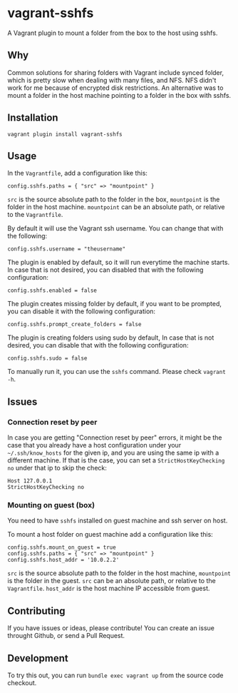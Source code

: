 # vagrant-sshfs

A Vagrant plugin to mount a folder from the box to the host using sshfs.

## Why

Common solutions for sharing folders with Vagrant include synced folder, which is pretty slow when dealing with many files, and NFS. NFS didn't work for me because of encrypted disk restrictions. An alternative was to mount a folder in the host machine pointing to a folder in the box with sshfs.

## Installation

`vagrant plugin install vagrant-sshfs`

## Usage

In the `Vagrantfile`, add a configuration like this:

`config.sshfs.paths = { "src" => "mountpoint" }`

`src` is the source absolute path to the folder in the box, `mountpoint` is the folder in the host machine. `mountpoint` can be an absolute path, or relative to the `Vagrantfile`.

By default it will use the Vagrant ssh username. You can change that with the following:

`config.sshfs.username = "theusername"`

The plugin is enabled by default, so it will run everytime the machine starts. In case that is not desired, you can disabled that with the following configuration:

`config.sshfs.enabled = false`

The plugin creates missing folder by default, if you want to be prompted, you can disable it with the following configuration:

`config.sshfs.prompt_сreate_folders = false`

The plugin is creating folders using sudo by default, In case that is not desired, you can disable that with the following configuration:

`config.sshfs.sudo = false`

To manually run it, you can use the `sshfs` command. Please check `vagrant -h`.

## Issues

### Connection reset by peer

In case you are getting "Connection reset by peer" errors, it might be the case that you already have a host configuration under your `~/.ssh/know_hosts` for the given ip, and you are using the same ip with a different machine. If that is the case, you can set a `StrictHostKeyChecking no` under that ip to skip the check:

```
Host 127.0.0.1
StrictHostKeyChecking no
```

### Mounting on guest (box)

You need to have `sshfs` installed on guest machine and ssh server on host.

To mount a host folder on guest machine add a configuration like this:

    config.sshfs.mount_on_guest = true
    config.sshfs.paths = { "src" => "mountpoint" }
    config.sshfs.host_addr = '10.0.2.2'

`src` is the source absolute path to the folder in the host machine, `mountpoint` is the folder in the guest. `src` can be an absolute path, or relative to the `Vagrantfile`.
`host_addr` is the host machine IP accessible from guest.

## Contributing

If you have issues or ideas, please contribute! You can create an issue throught Github, or send a Pull Request.

## Development

To try this out, you can run `bundle exec vagrant up` from the source code checkout.
